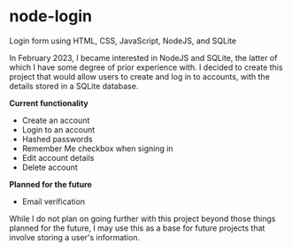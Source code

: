 # node-login
Login form using HTML, CSS, JavaScript, NodeJS, and SQLite

In February 2023, I became interested in NodeJS and SQLite, the latter of which I have some degree of prior experience with. I decided to create this project that would allow users to create and log in to accounts, with the details stored in a SQLite database. 

**Current functionality**

* Create an account
* Login to an account
* Hashed passwords
* Remember Me checkbox when signing in
* Edit account details
* Delete account

**Planned for the future**

* Email verification

While I do not plan on going further with this project beyond those things planned for the future, I may use this as a base for future projects that involve storing a user's information.
